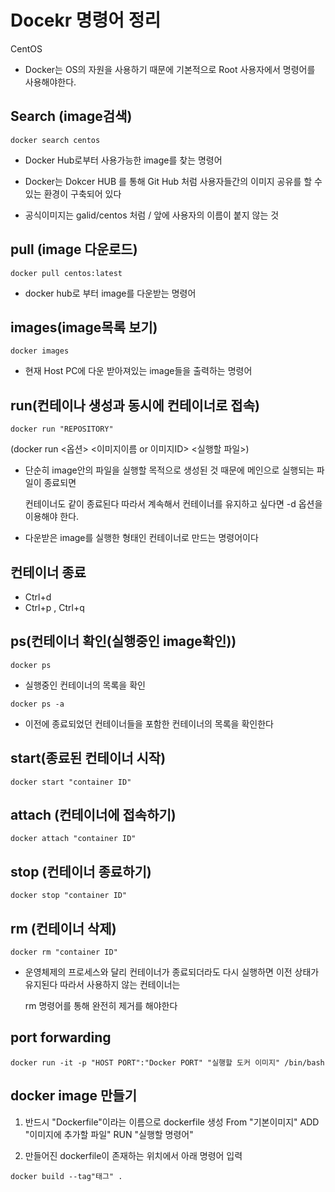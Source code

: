 # Docekr 명령어 정리

CentOS
- Docker는 OS의 자원을 사용하기 때문에 기본적으로 Root 사용자에서 명령어를 사용해야한다.

## Search (image검색)
```
docker search centos
```

- Docker Hub로부터 사용가능한 image를 찾는 명령어

- Docker는 Dokcer HUB 를 통해 Git Hub 처럼 사용자들간의 이미지 공유를 할 수 있는 환경이 구축되어 있다

- 공식이미지는 galid/centos 처럼 / 앞에 사용자의 이름이 붙지 않는 것

## pull (image 다운로드)
```
docker pull centos:latest
```

- docker hub로 부터 image를 다운받는 명령어

## images(image목록 보기)
```
docker images
```
- 현재 Host PC에 다운 받아져있는 image들을 출력하는 명령어

## run(컨테이나 생성과 동시에 컨테이너로 접속)
```
docker run "REPOSITORY"
```

(docker run <옵션> <이미지이름 or 이미지ID> <실행할 파일>)

- 단순히 image안의 파일을 실행할 목적으로 생성된 것 때문에 메인으로 실행되는 파일이 종료되면 

   컨테이너도 같이 종료된다 따라서 계속해서 컨테이너를 유지하고 싶다면 -d 옵션을 이용해야 한다.

- 다운받은 image를 실행한 형태인 컨테이너로 만드는 명령어이다

## 컨테이너 종료
- Ctrl+d
- Ctrl+p , Ctrl+q

## ps(컨테이너 확인(실행중인 image확인))
```
docker ps
```
- 실행중인 컨테이너의 목록을 확인

```
docker ps -a 
```
- 이전에 종료되었던 컨테이너들을 포함한 컨테이너의 목록을 확인한다

## start(종료된 컨테이너 시작)
```
docker start "container ID"
```

## attach (컨테이너에 접속하기)
```
docker attach "container ID"
```

## stop (컨테이너 종료하기)
```
docker stop "container ID"
```

## rm (컨테이너 삭제)
```
docker rm "container ID"
```
- 운영체제의 프로세스와 달리 컨테이너가 종료되더라도 다시 실행하면 이전 상태가 유지된다 따라서 사용하지 않는 컨테이너는

  rm 명령어를 통해 완전히 제거를 해야한다

## port forwarding
```
docker run -it -p "HOST PORT":"Docker PORT" "실행할 도커 이미지" /bin/bash
```

## docker image 만들기
1. 반드시 "Dockerfile"이라는 이름으로 dockerfile 생성
   From "기본이미지"
   ADD "이미지에 추가할 파일"
   RUN "실행할 명령어"

2. 만들어진 dockerfile이 존재하는 위치에서 아래 명령어 입력

```
docker build --tag"태그" .
   
   
